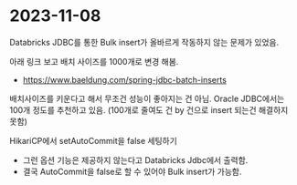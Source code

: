 # 2023-11-08

Databricks JDBC를 통한 Bulk insert가 올바르게 작동하지 않는 문제가 있었음.

아래 링크 보고 배치 사이즈를 1000개로 변경 해봄.
- https://www.baeldung.com/spring-jdbc-batch-inserts

배치사이즈를 키운다고 해서 무조건 성능이 좋아지는 건 아님. Oracle JDBC에서는 100개 정도를 추천하고 있음. (100개로 줄여도 건 by 건으로 insert 되는건 해결하지 못함)

HikariCP에서 setAutoCommit을 false 세팅하기
- 그런 옵션 기능은 제공하지 않는다고 Databricks Jdbc에서 출력함.
- 결국 AutoCommit을 false로 할 수 있어야 Bulk insert가 가능함. 
